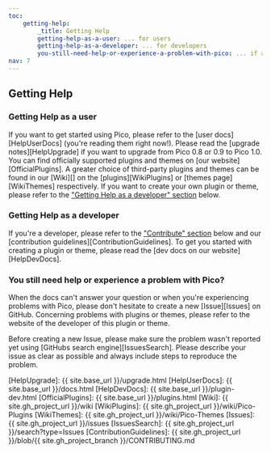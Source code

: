 ```yaml
---
toc:
    getting-help:
        _title: Getting Help
        getting-help-as-a-user: ... for users
        getting-help-as-a-developer: ... for developers
        you-still-need-help-or-experience-a-problem-with-pico: ... if all else fails
nav: 7
---
```


## Getting Help

### Getting Help as a user
If you want to get started using Pico, please refer to the [user docs][HelpUserDocs] (you're reading them right now!). Please read the [upgrade notes][HelpUpgrade] if you want to upgrade from Pico 0.8 or 0.9 to Pico 1.0. You can find officially supported plugins and themes on [our website][OfficialPlugins]. A greater choice of third-party plugins and themes can be found in our [Wiki][] on the [plugins][WikiPlugins] or [themes page][WikiThemes] respectively. If you want to create your own plugin or theme, please refer to the ["Getting Help as a developer" section](#getting-help-as-a-developer) below.

### Getting Help as a developer
If you're a developer, please refer to the ["Contribute" section](#contribute) below and our [contribution guidelines][ContributionGuidelines]. To get you started with creating a plugin or theme, please read the [dev docs on our website][HelpDevDocs].

### You still need help or experience a problem with Pico?
When the docs can't answer your question or when you're experiencing problems with Pico, please don't hesitate to create a new [Issue][Issues] on GitHub. Concerning problems with plugins or themes, please refer to the website of the developer of this plugin or theme.

Before creating a new Issue, please make sure the problem wasn't reported yet using [GitHubs search engine][IssuesSearch]. Please describe your issue as clear as possible and always include steps to reproduce the problem.

[HelpUpgrade]: {{ site.base_url }}/upgrade.html
[HelpUserDocs]: {{ site.base_url }}/docs.html
[HelpDevDocs]: {{ site.base_url }}/plugin-dev.html
[OfficialPlugins]: {{ site.base_url }}/plugins.html
[Wiki]: {{ site.gh_project_url }}/wiki
[WikiPlugins]: {{ site.gh_project_url }}/wiki/Pico-Plugins
[WikiThemes]: {{ site.gh_project_url }}/wiki/Pico-Themes
[Issues]: {{ site.gh_project_url }}/issues
[IssuesSearch]: {{ site.gh_project_url }}/search?type=Issues
[ContributionGuidelines]: {{ site.gh_project_url }}/blob/{{ site.gh_project_branch }}/CONTRIBUTING.md
